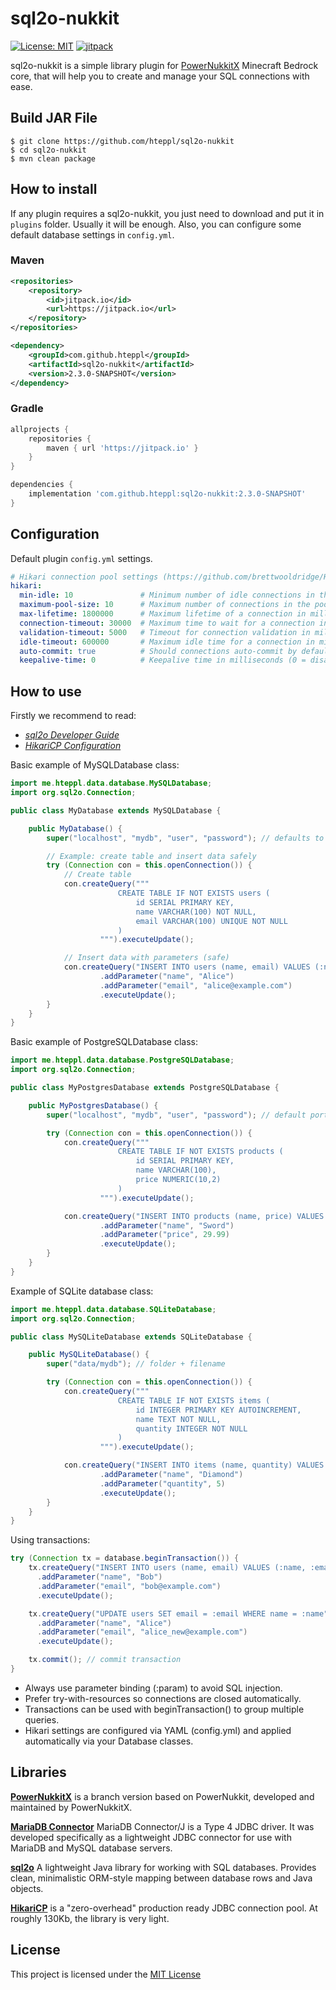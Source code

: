# sql2o-nukkit

[![License: MIT](https://img.shields.io/badge/License-MIT-yellow.svg)](https://opensource.org/licenses/MIT)
[![jitpack](https://jitpack.io/v/hteppl/sql2o-nukkit.svg)](https://jitpack.io/#hteppl/sql2o-nukkit)

sql2o-nukkit is a simple library plugin for [PowerNukkitX](https://github.com/PowerNukkitX/PowerNukkitX) Minecraft
Bedrock core, that will help you to create and
manage your SQL connections with ease.

## Build JAR File

```shell
$ git clone https://github.com/hteppl/sql2o-nukkit
$ cd sql2o-nukkit
$ mvn clean package
```

## How to install

If any plugin requires a sql2o-nukkit, you just need to download and put it in `plugins` folder. Usually it will be
enough. Also, you can configure some default database settings in `config.yml`.

### Maven

```xml
<repositories>
    <repository>
        <id>jitpack.io</id>
        <url>https://jitpack.io</url>
    </repository>
</repositories>
```

```xml
<dependency>
    <groupId>com.github.hteppl</groupId>
    <artifactId>sql2o-nukkit</artifactId>
    <version>2.3.0-SNAPSHOT</version>
</dependency>
```

### Gradle

```groovy
allprojects {
    repositories {
        maven { url 'https://jitpack.io' }
    }
}
```

```groovy
dependencies {
    implementation 'com.github.hteppl:sql2o-nukkit:2.3.0-SNAPSHOT'
}
```

## Configuration

Default plugin `config.yml` settings.

```yaml
# Hikari connection pool settings (https://github.com/brettwooldridge/HikariCP)
hikari:
  min-idle: 10               # Minimum number of idle connections in the pool
  maximum-pool-size: 10      # Maximum number of connections in the pool
  max-lifetime: 1800000      # Maximum lifetime of a connection in milliseconds (30 minutes)
  connection-timeout: 30000  # Maximum time to wait for a connection in milliseconds (30 seconds)
  validation-timeout: 5000   # Timeout for connection validation in milliseconds (5 seconds)
  idle-timeout: 600000       # Maximum idle time for a connection in milliseconds (10 minutes)
  auto-commit: true          # Should connections auto-commit by default
  keepalive-time: 0          # Keepalive time in milliseconds (0 = disabled)
```

## How to use

Firstly we recommend to read:

- [*sql2o Developer Guide*](https://www.sql2o.org/)
- [*HikariCP Configuration*](https://github.com/brettwooldridge/HikariCP#gear-configuration-knobs-baby)

Basic example of MySQLDatabase class:

```java
import me.hteppl.data.database.MySQLDatabase;
import org.sql2o.Connection;

public class MyDatabase extends MySQLDatabase {

    public MyDatabase() {
        super("localhost", "mydb", "user", "password"); // defaults to port 3306

        // Example: create table and insert data safely
        try (Connection con = this.openConnection()) {
            // Create table
            con.createQuery("""
                        CREATE TABLE IF NOT EXISTS users (
                            id SERIAL PRIMARY KEY,
                            name VARCHAR(100) NOT NULL,
                            email VARCHAR(100) UNIQUE NOT NULL
                        )
                    """).executeUpdate();

            // Insert data with parameters (safe)
            con.createQuery("INSERT INTO users (name, email) VALUES (:name, :email)")
                    .addParameter("name", "Alice")
                    .addParameter("email", "alice@example.com")
                    .executeUpdate();
        }
    }
}
```

Basic example of PostgreSQLDatabase class:

```java
import me.hteppl.data.database.PostgreSQLDatabase;
import org.sql2o.Connection;

public class MyPostgresDatabase extends PostgreSQLDatabase {

    public MyPostgresDatabase() {
        super("localhost", "mydb", "user", "password"); // default port 5432

        try (Connection con = this.openConnection()) {
            con.createQuery("""
                        CREATE TABLE IF NOT EXISTS products (
                            id SERIAL PRIMARY KEY,
                            name VARCHAR(100),
                            price NUMERIC(10,2)
                        )
                    """).executeUpdate();

            con.createQuery("INSERT INTO products (name, price) VALUES (:name, :price)")
                    .addParameter("name", "Sword")
                    .addParameter("price", 29.99)
                    .executeUpdate();
        }
    }
}
```

Example of SQLite database class:

```java
import me.hteppl.data.database.SQLiteDatabase;
import org.sql2o.Connection;

public class MySQLiteDatabase extends SQLiteDatabase {

    public MySQLiteDatabase() {
        super("data/mydb"); // folder + filename

        try (Connection con = this.openConnection()) {
            con.createQuery("""
                        CREATE TABLE IF NOT EXISTS items (
                            id INTEGER PRIMARY KEY AUTOINCREMENT,
                            name TEXT NOT NULL,
                            quantity INTEGER NOT NULL
                        )
                    """).executeUpdate();

            con.createQuery("INSERT INTO items (name, quantity) VALUES (:name, :quantity)")
                    .addParameter("name", "Diamond")
                    .addParameter("quantity", 5)
                    .executeUpdate();
        }
    }
}
```

Using transactions:

```java
try (Connection tx = database.beginTransaction()) {
    tx.createQuery("INSERT INTO users (name, email) VALUES (:name, :email)")
      .addParameter("name", "Bob")
      .addParameter("email", "bob@example.com")
      .executeUpdate();

    tx.createQuery("UPDATE users SET email = :email WHERE name = :name")
      .addParameter("name", "Alice")
      .addParameter("email", "alice_new@example.com")
      .executeUpdate();

    tx.commit(); // commit transaction
}
```

- Always use parameter binding (:param) to avoid SQL injection.
- Prefer try-with-resources so connections are closed automatically.
- Transactions can be used with beginTransaction() to group multiple queries.
- Hikari settings are configured via YAML (config.yml) and applied automatically via your Database classes.

## Libraries

[**PowerNukkitX**](https://github.com/PowerNukkitX/PowerNukkitX) is a branch version based on PowerNukkit,
developed and maintained by PowerNukkitX.

[**MariaDB Connector**](https://github.com/mariadb-corporation/mariadb-connector-j) MariaDB Connector/J is a Type 4 JDBC
driver. It was developed specifically as a lightweight JDBC connector for use with MariaDB and MySQL database servers.

[**sql2o**](https://github.com/aaberg/sql2o) A lightweight Java library for working with SQL databases. Provides clean, minimalistic ORM-style mapping between database rows and Java objects.

[**HikariCP**](https://github.com/brettwooldridge/HikariCP) is a "zero-overhead" production ready JDBC connection pool.
At roughly 130Kb, the library is very light.

## License

This project is licensed under the [MIT License](https://opensource.org/licenses/MIT)
